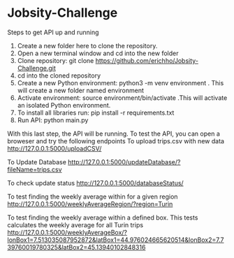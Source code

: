 # Jobsity-Challenge

Steps to get API up and running
1) Create a new folder here to clone the repository.
2) Open a new terminal window and cd into the new folder
3) Clone repository: git clone  https://github.com/erichho/Jobsity-Challenge.git
4) cd into the cloned repository
5) Create a new Python environment: python3 -m venv environment . This will create a new folder named environment
6) Activate environment: source environment/bin/activate .This will activate an isolated Python environment.
7) To install all libraries run: pip install -r requirements.txt
8) Run API: python main.py

With this last step, the API will be running. To test the API, you can open a broweser and try the following endpoints
To upload trips.csv with new data
http://127.0.0.1:5000/uploadCSV/

To Update Database
http://127.0.0.1:5000/updateDatabase/?fileName=trips.csv

To check update status
http://127.0.0.1:5000/databaseStatus/

To test finding the weekly average within for a given region
http://127.0.0.1:5000/weeklyAverageRegion/?region=Turin

To test finding the weekly average within a defined box. This tests calculates the weekly average for all Turin trips
http://127.0.0.1:5000/weeklyAverageBox/?lonBox1=7.513035087952872&latBox1=44.976024665620514&lonBox2=7.739760019780325&latBox2=45.13940102848316
